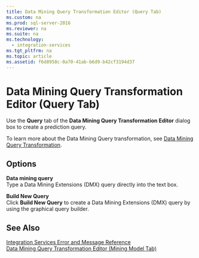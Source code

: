 ```yaml
---
title: Data Mining Query Transformation Editor (Query Tab)
ms.custom: na
ms.prod: sql-server-2016
ms.reviewer: na
ms.suite: na
ms.technology: 
  - integration-services
ms.tgt_pltfrm: na
ms.topic: article
ms.assetid: f6d8958c-0a70-41ab-b6d9-b42cf3194d37
---
```

# Data Mining Query Transformation Editor (Query Tab)
  Use the **Query** tab of the **Data Mining Query Transformation Editor** dialog box to create a prediction query.  
  
 To learn more about the Data Mining Query transformation, see [Data Mining Query Transformation](../../Topics\TopicNameNotContainA/Data-Mining-Query-Transformation.md).  
  
## Options  
 **Data mining query**  
 Type a Data Mining Extensions \(DMX\) query directly into the text box.  
  
 **Build New Query**  
 Click **Build New Query** to create a Data Mining Extensions \(DMX\) query by using the graphical query builder.  
  
## See Also  
 [Integration Services Error and Message Reference](../../Topics\TopicNameNotContainA/Integration-Services-Error-and-Message-Reference.md)   
 [Data Mining Query Transformation Editor &#40;Mining Model Tab&#41;](../../Topics\TopicNameNotContainA/Data-Mining-Query-Transformation-Editor--Mining-Model-Tab-.md)  
  
  